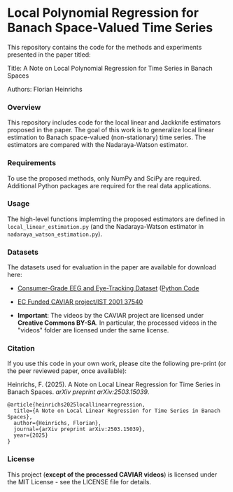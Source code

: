 # Local Polynomial Regression for Banach Space-Valued Time Series

This repository contains the code for the methods and experiments presented in the paper titled:

Title: A Note on Local Polynomial Regression for Time Series in Banach Spaces

Authors: Florian Heinrichs

### Overview

This repository includes code for the local linear and Jackknife estimators proposed in the paper. The goal of this work is to generalize local linear estimation to Banach space-valued (non-stationary) time series. The estimators are compared with the Nadaraya-Watson estimator.

### Requirements

To use the proposed methods, only NumPy and SciPy are required. Additional Python packages are required for the real data applications.

### Usage

The high-level functions implemting the proposed estimators are defined in `local_linear_estimation.py` (and the Nadaraya-Watson estimator in `nadaraya_watson_estimation.py`).

### Datasets

The datasets used for evaluation in the paper are available for download here:
- [Consumer-Grade EEG and Eye-Tracking Dataset](https://zenodo.org/records/14860668) ([Python Code](https://github.com/FlorianHeinrichs/eeg_eye_tracking)
- [EC Funded CAVIAR project/IST 2001 37540](https://groups.inf.ed.ac.uk/vision/DATASETS/CAVIAR/CAVIARDATA1/)

- **Important**: The videos by the CAVIAR project are licensed under **Creative Commons BY-SA**. In particular, the processed videos in the "videos" folder are licensed under the same license. 

### Citation

If you use this code in your own work, please cite the following pre-print (or the peer reviewed paper, once available):

Heinrichs, F. (2025). A Note on Local Linear Regression for Time Series in Banach Spaces. *arXiv preprint arXiv:2503.15039*.

    @article{heinrichs2025locallinearregression,
      title={A Note on Local Linear Regression for Time Series in Banach Spaces},
      author={Heinrichs, Florian},
      journal={arXiv preprint arXiv:2503.15039},
      year={2025}
    }

    

### License

This project (**except of the processed CAVIAR videos**) is licensed under the MIT License - see the LICENSE file for details.
